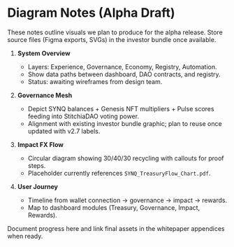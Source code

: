 # Diagram Notes (Alpha Draft)

These notes outline visuals we plan to produce for the alpha release. Store
source files (Figma exports, SVGs) in the investor bundle once available.

1. **System Overview**
   - Layers: Experience, Governance, Economy, Registry, Automation.
   - Show data paths between dashboard, DAO contracts, and registry.
   - Status: awaiting wireframes from design team.

2. **Governance Mesh**
   - Depict SYNQ balances + Genesis NFT multipliers + Pulse scores feeding into
     StitchiaDAO voting power.
   - Alignment with existing investor bundle graphic; plan to reuse once updated
     with v2.7 labels.

3. **Impact FX Flow**
   - Circular diagram showing 30/40/30 recycling with callouts for proof steps.
   - Placeholder currently references `SYNQ_TreasuryFlow_Chart.pdf`.

4. **User Journey**
   - Timeline from wallet connection → governance → impact → rewards.
   - Map to dashboard modules (Treasury, Governance, Impact, Rewards).

Document progress here and link final assets in the whitepaper appendices when
ready.
